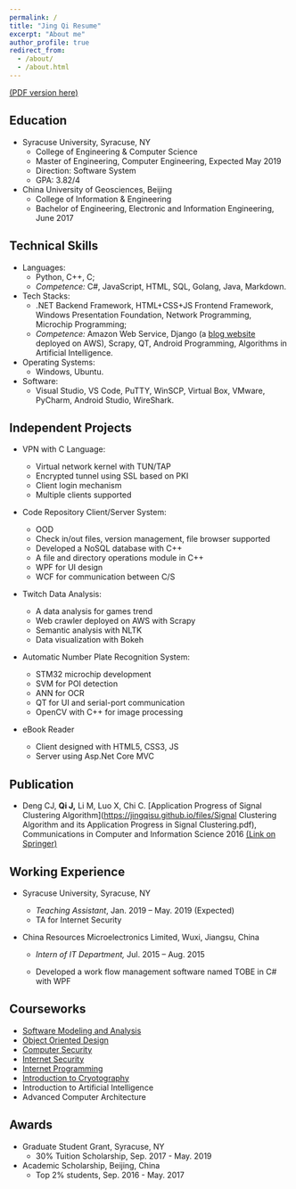 ```yaml
---
permalink: /
title: "Jing Qi Resume"
excerpt: "About me"
author_profile: true
redirect_from: 
  - /about/
  - /about.html
---
```


[(PDF version here)](https://jingqisu.github.io/files/resume-JineQi.v0.2.pdf)
## Education

- Syracuse University, Syracuse, NY
  - College of Engineering & Computer Science
  - Master of Engineering, Computer Engineering, Expected May 2019
  - Direction: Software System
  - GPA: 3.82/4
- China University of Geosciences, Beijing
  - College of Information & Engineering
  - Bachelor of Engineering, Electronic and Information Engineering, June 2017

## Technical Skills

- Languages:
  - Python, C++, C;
  - *Competence:* C#, JavaScript, HTML, SQL, Golang, Java, Markdown.
- Tech Stacks:
  - .NET Backend Framework, HTML+CSS+JS Frontend Framework, Windows Presentation Foundation, Network Programming, Microchip Programming;
  - *Competence:* Amazon Web Service, Django (a [blog website](http://18.216.116.220/) deployed on AWS), Scrapy, QT, Android Programming, Algorithms in Artificial Intelligence.
- Operating Systems:
  - Windows, Ubuntu.
- Software:
  - Visual Studio, VS Code, PuTTY, WinSCP, Virtual Box, VMware, PyCharm, Android Studio, WireShark.

## Independent Projects

- VPN with C Language:
  - Virtual network kernel with TUN/TAP
  - Encrypted tunnel using SSL based on PKI
  - Client login mechanism
  - Multiple clients supported

- Code Repository Client/Server System:
  - OOD
  - Check in/out files, version management, file browser supported
  - Developed a NoSQL database with C++
  - A file and directory operations module in C++ 
  - WPF for UI design
  - WCF for communication between C/S

- Twitch Data Analysis:
  - A data analysis for games trend
  - Web crawler deployed on AWS with Scrapy
  - Semantic analysis with NLTK
  - Data visualization with Bokeh

- Automatic Number Plate Recognition System:
  - STM32 microchip development
  - SVM for POI detection
  - ANN for OCR
  - QT for UI and serial-port communication
  - OpenCV with C++ for image processing

- eBook Reader
  - Client designed with HTML5, CSS3, JS
  - Server using Asp.Net Core MVC

## Publication

- Deng CJ, **Qi J,** Li M, Luo X, Chi C. [Application Progress of Signal Clustering Algorithm](https://jingqisu.github.io/files/Signal Clustering Algorithm and its Application Progress in Signal Clustering.pdf), Communications in Computer and Information Science 2016 [(Link on Springer)](http://nq5hl7cp9d.search.serialssolutions.com/?ctx_ver=Z39.88-2004&ctx_enc=info%3Aofi%2Fenc%3AUTF-8&rfr_id=info%3Asid%2Fsummon.serialssolutions.com&rft_val_fmt=info%3Aofi%2Ffmt%3Akev%3Amtx%3Abook&rft.genre=proceeding&rft.title=Communications+in+Computer+and+Information+Science&rft.atitle=Application+progress+of+signal+clustering+algorithm&rft.au=Deng%2C+Chujie&rft.au=Qi%2C+Jing&rft.au=Li%2C+Mei&rft.au=Luo%2C+Xuanchicheng&rft.date=2016-01-01&rft.isbn=9789811020520&rft.issn=1865-0929&rft.volume=623&rft.spage=221&rft.epage=227&rft_id=info:doi/10.1007%2F978-981-10-2053-7_20&rft.externalDBID=n%2Fa&rft.externalDocID=611638084&paramdict=en-US)

## Working Experience

* Syracuse University, Syracuse, NY
  * *Teaching Assistant*, Jan. 2019 – May. 2019 (Expected) 
  * TA for Internet Security

* China Resources Microelectronics Limited, Wuxi, Jiangsu, China

  * *Intern of IT Department,* Jul. 2015 – Aug. 2015

  * Developed a work flow management software named TOBE in C# with WPF

## Courseworks

- [Software Modeling and Analysis](https://ecs.syr.edu/faculty/fawcett/handouts/webpages/CSE681.htm)
- [Object Oriented Design](https://ecs.syr.edu/faculty/fawcett/handouts/webpages/CSE687.htm)
- [Computer Security](http://www.cis.syr.edu/~wedu/Teaching/InternetSecurity/)
- [Internet Security](http://www.cis.syr.edu/~wedu/Teaching/InternetSecurity/)
- [Internet Programming](https://ecs.syr.edu/faculty/fawcett/handouts/webpages/CSE686.htm)
- [Introduction to Cryotography](http://www.cis.syr.edu/courses/cis428/)
- Introduction to Artificial Intelligence
- Advanced Computer Architecture

## Awards

- Graduate Student Grant, Syracuse, NY
  - 30% Tuition Scholarship, Sep. 2017 - May. 2019
- Academic Scholarship, Beijing, China
  - Top 2% students, Sep. 2016 - May. 2017
